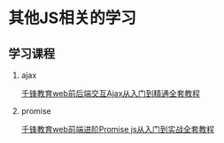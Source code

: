 # 其他JS相关的学习

## 学习课程

1. ajax
    
    [千锋教育web前后端交互Ajax从入门到精通全套教程](https://www.bilibili.com/video/BV1xK411U7hR)

2. promise

    [千锋教育web前端进阶Promise js从入门到实战全套教程](https://www.bilibili.com/video/BV1jG411g7NC)


